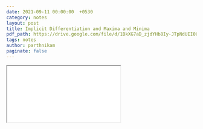 ```yaml
---
date: 2021-09-11 00:00:00  +0530
category: notes
layout: post
title: Implicit Differentiation and Maxima and Minima
pdf_path: https://drive.google.com/file/d/1BkXG7aD_zjdYHb8Iy-JTpNdUEI0U290w/preview?usp=sharing
tags: notes
author: parthnikam
paginate: false
---
```


<iframe class="embed-pdf" src="{{ page.pdf_path }}#toolbar=0" seamless="seamless" scrolling="no" style="overflow:hidden"></iframe>
